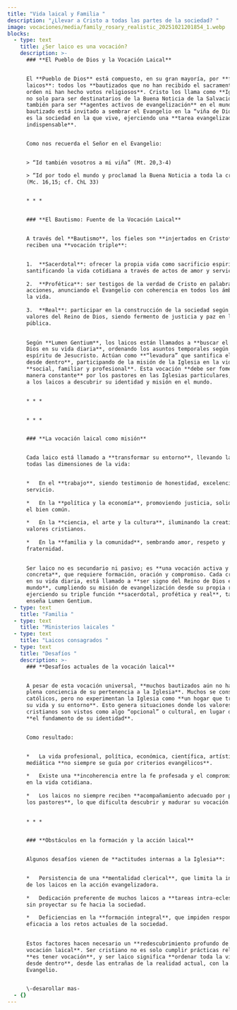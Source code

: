 ```yaml
---
title: "Vida laical y Familia "
description: "¿Llevar a Cristo a todas las partes de la sociedad? "
image: vocaciones/media/family_rosary_realistic_20251021201854_1.webp
blocks:
  - type: text
    title: ¿Ser laico es una vocación?
    description: >-
      ### **El Pueblo de Dios y la Vocación Laical**


      El **Pueblo de Dios** está compuesto, en su gran mayoría, por **fieles
      laicos**: todos los **bautizados que no han recibido el sacramento del
      orden ni han hecho votos religiosos**. Cristo los llama como **Iglesia**,
      no solo para ser destinatarios de la Buena Noticia de la Salvación, sino
      también para ser **agentes activos de evangelización** en el mundo. Cada
      bautizado está invitado a sembrar el Evangelio en la “viña de Dios”, que
      es la sociedad en la que vive, ejerciendo una **tarea evangelizadora
      indispensable**.


      Como nos recuerda el Señor en el Evangelio:


      > “Id también vosotros a mi viña” (Mt. 20,3-4)  

      > “Id por todo el mundo y proclamad la Buena Noticia a toda la creación”
      (Mc. 16,15; cf. ChL 33)


      * * *


      ### **El Bautismo: Fuente de la Vocación Laical**


      A través del **Bautismo**, los fieles son **injertados en Cristo** y
      reciben una **vocación triple**:


      1.  **Sacerdotal**: ofrecer la propia vida como sacrificio espiritual,
      santificando la vida cotidiana a través de actos de amor y servicio.
          
      2.  **Profética**: ser testigos de la verdad de Cristo en palabras y
      acciones, anunciando el Evangelio con coherencia en todos los ámbitos de
      la vida.
          
      3.  **Real**: participar en la construcción de la sociedad según los
      valores del Reino de Dios, siendo fermento de justicia y paz en la vida
      pública.
          

      Según **Lumen Gentium**, los laicos están llamados a **buscar el Reino de
      Dios en su vida diaria**, ordenando los asuntos temporales según el
      espíritu de Jesucristo. Actúan como **“levadura” que santifica el mundo
      desde dentro**, participando de la misión de la Iglesia en la vida
      **social, familiar y profesional**. Esta vocación **debe ser fomentada de
      manera constante** por los pastores en las Iglesias particulares, ayudando
      a los laicos a descubrir su identidad y misión en el mundo.


      * * *


      * * *


      ### **La vocación laical como misión**


      Cada laico está llamado a **transformar su entorno**, llevando la fe a
      todas las dimensiones de la vida:


      *   En el **trabajo**, siendo testimonio de honestidad, excelencia y
      servicio.
          
      *   En la **política y la economía**, promoviendo justicia, solidaridad y
      el bien común.
          
      *   En la **ciencia, el arte y la cultura**, iluminando la creatividad con
      valores cristianos.
          
      *   En la **familia y la comunidad**, sembrando amor, respeto y
      fraternidad.
          

      Ser laico no es secundario ni pasivo; es **una vocación activa y
      concreta**, que requiere formación, oración y compromiso. Cada cristiano,
      en su vida diaria, está llamado a **ser signo del Reino de Dios en el
      mundo**, cumpliendo su misión de evangelización desde su propia realidad y
      ejerciendo su triple función **sacerdotal, profética y real**, tal como
      enseña Lumen Gentium.
  - type: text
    title: "Familia "
  - type: text
    title: "Ministerios laicales "
  - type: text
    title: "Laicos consagrados "
  - type: text
    title: "Desafíos "
    description: >-
      ### **Desafíos actuales de la vocación laical**


      A pesar de esta vocación universal, **muchos bautizados aún no han tomado
      plena conciencia de su pertenencia a la Iglesia**. Muchos se consideran
      católicos, pero no experimentan la Iglesia como **un hogar que transforma
      su vida y su entorno**. Esto genera situaciones donde los valores
      cristianos son vistos como algo “opcional” o cultural, en lugar de ser
      **el fundamento de su identidad**.


      Como resultado:


      *   La vida profesional, política, económica, científica, artística y
      mediática **no siempre se guía por criterios evangélicos**.
          
      *   Existe una **incoherencia entre la fe profesada y el compromiso real**
      en la vida cotidiana.
          
      *   Los laicos no siempre reciben **acompañamiento adecuado por parte de
      los pastores**, lo que dificulta descubrir y madurar su vocación.
          

      * * *


      ### **Obstáculos en la formación y la acción laical**


      Algunos desafíos vienen de **actitudes internas a la Iglesia**:


      *   Persistencia de una **mentalidad clerical**, que limita la iniciativa
      de los laicos en la acción evangelizadora.
          
      *   Dedicación preferente de muchos laicos a **tareas intra-eclesiales**,
      sin proyectar su fe hacia la sociedad.
          
      *   Deficiencias en la **formación integral**, que impiden responder con
      eficacia a los retos actuales de la sociedad.
          

      Estos factores hacen necesario un **redescubrimiento profundo de la
      vocación laical**. Ser cristiano no es solo cumplir prácticas religiosas:
      **es tener vocación**, y ser laico significa **ordenar toda la vida social
      desde dentro**, desde las entrañas de la realidad actual, con la luz del
      Evangelio.


      \-desarollar mas-
  - {}
---
```

